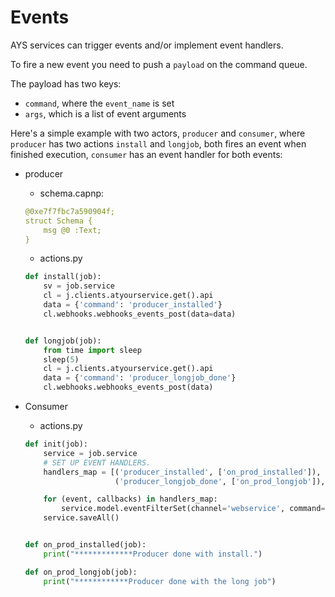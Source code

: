 # Events

AYS services can trigger events and/or implement event handlers.

To fire a new event you need to push a `payload` on the command queue.

The payload has two keys:
- `command`, where the `event_name` is set
- `args`, which is a list of event arguments


Here's a simple example with two actors, `producer` and `consumer`, where `producer` has two actions `install` and `longjob`, both fires an event when finished execution, `consumer` has an event handler for both events:

- producer
    - schema.capnp:
    ```yaml
    @0xe7f7fbc7a590904f;
    struct Schema {
        msg @0 :Text;
    }
    ```

    - actions.py
    ```python
    def install(job):
        sv = job.service
        cl = j.clients.atyourservice.get().api
        data = {'command': 'producer_installed'}
        cl.webhooks.webhooks_events_post(data=data)


    def longjob(job):
        from time import sleep
        sleep(5)
        cl = j.clients.atyourservice.get().api
        data = {'command': 'producer_longjob_done'}
        cl.webhooks.webhooks_events_post(data)

    ```

- Consumer

    - actions.py

    ```python
    def init(job):
        service = job.service
        # SET UP EVENT HANDLERS.
        handlers_map = [('producer_installed', ['on_prod_installed']),
                        ('producer_longjob_done', ['on_prod_longjob']),]

        for (event, callbacks) in handlers_map:
            service.model.eventFilterSet(channel='webservice', command=event, actions=callbacks)
        service.saveAll()


    def on_prod_installed(job):
        print("*************Producer done with install.")

    def on_prod_longjob(job):
        print("************Producer done with the long job")

    ```
